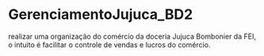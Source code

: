 # GerenciamentoJujuca_BD2
realizar uma organização do comércio da doceria Jujuca Bombonier da FEI, o intuito é facilitar o controle de vendas e lucros do comércio.
